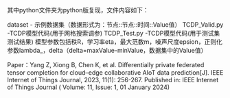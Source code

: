 其中python文件夹为python版复现，文件内容如下：

dataset - 示例数据集（数据形式为：节点::节点::时间::Value值）
TCDP_Valid.py -TCDP模型代码(用于网格搜索调参)
TCDP_Test.py -TCDP模型代码(用于测试集测试结果)
模型参数包括秩R，学习率eta，最大范数m，噪声尺度epsion，正则化参数lambda_，delta（delta=maxValue-minValue，数据集中的Value值）

Paper：Yang Z, Xiong B, Chen K, et al. Differentially private federated tensor completion for cloud–edge collaborative AIoT data prediction[J]. IEEE Internet of Things Journal, 2023, 11(1): 256-267.
Published in: IEEE Internet of Things Journal ( Volume: 11, Issue: 1, 01 January 2024)
